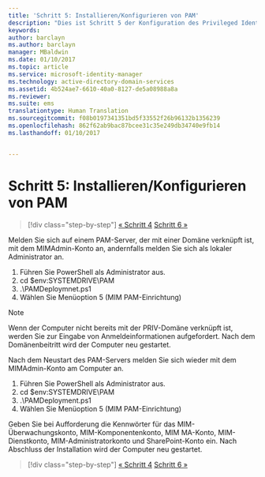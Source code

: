 ```yaml
---
title: 'Schritt 5: Installieren/Konfigurieren von PAM'
description: "Dies ist Schritt 5 der Konfiguration des Privileged Identity Managers mithilfe von Skripts. Es werden die Bereitstellungsschritte auf dem PAM-Server erläutert."
keywords: 
author: barclayn
ms.author: barclayn
manager: MBaldwin
ms.date: 01/10/2017
ms.topic: article
ms.service: microsoft-identity-manager
ms.technology: active-directory-domain-services
ms.assetid: 4b524ae7-6610-40a0-8127-de5a08988a8a
ms.reviewer: 
ms.suite: ems
translationtype: Human Translation
ms.sourcegitcommit: f08b0197341351bd5f33552f26b96132b1356239
ms.openlocfilehash: 862f62ab9bac87bcee31c35e249db34740e9fb14
ms.lasthandoff: 01/10/2017


---
```

# <a name="step-5-installingconfiguring-pam"></a>Schritt 5: Installieren/Konfigurieren von PAM

>[!div class="step-by-step"]
[« Schritt 4](sp1-step4-configuring-sharepoint.md)
[Schritt 6 »](sp1-step6-setup-pam-trust.md)

Melden Sie sich auf einem PAM-Server, der mit einer Domäne verknüpft ist, mit dem MIMAdmin-Konto an, andernfalls melden Sie sich als lokaler Administrator an.
1. Führen Sie PowerShell als Administrator aus.
2. cd $env:SYSTEMDRIVE\PAM
3. .\PAMDeploymnet.ps1
4. Wählen Sie Menüoption 5 (MIM PAM-Einrichtung)

>[!NOTE]
>Wenn der Computer nicht bereits mit der PRIV-Domäne verknüpft ist, werden Sie zur Eingabe von Anmeldeinformationen aufgefordert. Nach dem Domänenbeitritt wird der Computer neu gestartet.

Nach dem Neustart des PAM-Servers melden Sie sich wieder mit dem MIMAdmin-Konto am Computer an.

1. Führen Sie PowerShell als Administrator aus.
2. cd $env:SYSTEMDRIVE\PAM
3. .\PAMDeployment.ps1
4. Wählen Sie Menüoption 5 (MIM PAM-Einrichtung)

  Geben Sie bei Aufforderung die Kennwörter für das MIM-Überwachungskonto, MIM-Komponentenkonto, MIM MA-Konto, MIM-Dienstkonto, MIM-Administratorkonto und SharePoint-Konto ein.
  Nach Abschluss der Installation wird der Computer neu gestartet.

>[!div class="step-by-step"]
[« Schritt 4](sp1-step4-configuring-sharepoint.md)
[Schritt 6 »](sp1-step6-setup-pam-trust.md)

